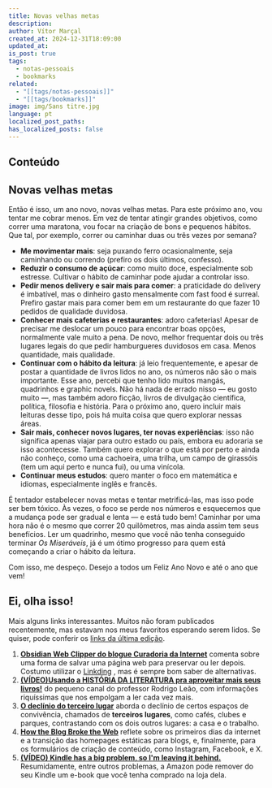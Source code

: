 ```yaml
---
title: Novas velhas metas
description: 
author: Vítor Marçal
created_at: 2024-12-31T18:09:00
updated_at: 
is_post: true
tags:
  - notas-pessoais
  - bookmarks
related:
  - "[[tags/notas-pessoais]]"
  - "[[tags/bookmarks]]"
image: img/Sans titre.jpg
language: pt
localized_post_paths: 
has_localized_posts: false
---
```


## Conteúdo

## Novas velhas metas

Então é isso, um ano novo, novas velhas metas. Para este próximo ano, vou tentar me cobrar menos. Em vez de tentar atingir grandes objetivos, como correr uma maratona, vou focar na criação de bons e pequenos hábitos. Que tal, por exemplo, correr ou caminhar duas ou três vezes por semana?

- **Me movimentar mais**: seja puxando ferro ocasionalmente, seja caminhando ou correndo (prefiro os dois últimos, confesso).
- **Reduzir o consumo de açúcar**: como muito doce, especialmente sob estresse. Cultivar o hábito de caminhar pode ajudar a controlar isso.
- **Pedir menos delivery e sair mais para comer**: a praticidade do delivery é imbatível, mas o dinheiro gasto mensalmente com fast food é surreal. Prefiro gastar mais para comer bem em um restaurante do que fazer 10 pedidos de qualidade duvidosa.
- **Conhecer mais cafeterias e restaurantes**: adoro cafeterias! Apesar de precisar me deslocar um pouco para encontrar boas opções, normalmente vale muito a pena. De novo, melhor frequentar dois ou três lugares legais do que pedir hamburgueres duvidosos em casa. Menos quantidade, mais qualidade.
- **Continuar com o hábito da leitura**: já leio frequentemente, e apesar de postar a quantidade de livros lidos no ano, os números não são o mais importante. Esse ano, percebi que tenho lido muitos mangás, quadrinhos e graphic novels. Não há nada de errado nisso — eu gosto muito —, mas também adoro ficção, livros de divulgação científica, política, filosofia e história. Para o próximo ano, quero incluir mais leituras desse tipo, pois há muita coisa que quero explorar nessas áreas.
- **Sair mais, conhecer novos lugares, ter novas experiências**: isso não significa apenas viajar para outro estado ou país, embora eu adoraria se isso acontecesse. Também quero explorar o que está por perto e ainda não conheço, como uma cachoeira, uma trilha, um campo de girassóis (tem um aqui perto e nunca fui), ou uma vinícola.
- **Continuar meus estudos**: quero manter o foco em matemática e idiomas, especialmente inglês e francês.

É tentador estabelecer novas metas e tentar metrificá-las, mas isso pode ser bem tóxico. Às vezes, o foco se perde nos números e esquecemos que a mudança pode ser gradual e lenta — e está tudo bem! Caminhar por uma hora não é o mesmo que correr 20 quilômetros, mas ainda assim tem seus benefícios. Ler um quadrinho, mesmo que você não tenha conseguido terminar _Os Miseráveis_, já é um ótimo progresso para quem está começando a criar o hábito da leitura.

Com isso, me despeço. Desejo a todos um Feliz Ano Novo e até o ano que vem!

## Ei, olha isso!
Mais alguns links interessantes. Muitos não foram publicados recentemente, mas estavam nos meus favoritos esperando serem lidos. Se quiser, pode conferir os [links da última edição](chatvault#ei-olha-isso).

1. **[Obsidian Web Clipper do blogue Curadoria da Internet](https://curadoria.bearblog.dev/obsidian-web-clipper/)** comenta sobre uma forma de salvar uma página web para preservar ou ler depois. Costumo utilizar o [Linkding](https://github.com/sissbruecker/linkding/) , mas é sempre bom saber de alternativas.
2. **[(VÍDEO)Usando a HISTÓRIA DA LITERATURA pra aproveitar mais seus livros!](https://youtu.be/wnmVKJn_Fdg?si=scm1SvEBXbSrihP0)** do pequeno canal do professor Rodrigo Leão, com informações riquíssimas que nos empolgam a ler cada vez mais.
3. **[O declínio do terceiro lugar](https://itsrio.org/pt/artigos/o-declinio-do-terceiro-lugar/)** aborda o declínio de certos espaços de convivência, chamados de **terceiros lugares**, como cafés, clubes e parques, contrastando com os dois outros lugares: a casa e o trabalho.
4. **[How the Blog Broke the Web](https://stackingthebricks.com/how-blogs-broke-the-web/)** reflete sobre os primeiros dias da internet e a transição das homepages estáticas para blogs, e, finalmente, para os formulários de criação de conteúdo, como Instagram, Facebook, e X.
5. **[(VÍDEO) Kindle has a big problem, so I'm leaving it behind.](https://www.youtube.com/watch?v=xwU5xkXj7Kw)** Resumidamente, entre outros problemas, a Amazon pode remover do seu Kindle um e-book que você tenha comprado na loja dela.